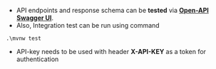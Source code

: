 * API endpoints and response schema can be **tested** via **[Open-API Swagger UI](http://localhost:8080/swagger-ui/index.html)**.
* Also, Integration test can be run using command
```shell
.\mvnw test
```

* API-key needs to be used with header **X-API-KEY** as a token for authentication
